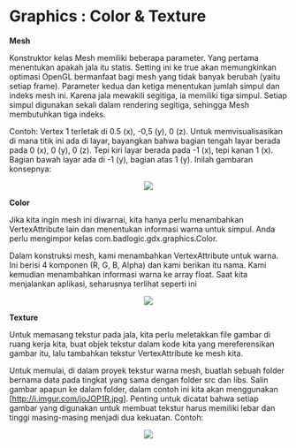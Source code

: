 # Graphics : Color & Texture

<strong>Mesh</strong>

Konstruktor kelas Mesh memiliki beberapa parameter. Yang pertama menentukan apakah jala itu statis. Setting ini ke true akan memungkinkan optimasi OpenGL bermanfaat bagi mesh yang tidak banyak berubah (yaitu setiap frame). Parameter kedua dan ketiga menentukan jumlah simpul dan indeks mesh ini. Karena jala mewakili segitiga, ia memiliki tiga simpul. Setiap simpul digunakan sekali dalam rendering segitiga, sehingga Mesh membutuhkan tiga indeks.

Contoh:
Vertex 1 terletak di 0.5 (x), -0,5 (y), 0 (z). Untuk memvisualisasikan di mana titik ini ada di layar, bayangkan bahwa bagian tengah layar berada pada 0 (x), 0 (y), 0 (z). Tepi kiri layar berada pada -1 (x), tepi kanan 1 (x). Bagian bawah layar ada di -1 (y), bagian atas 1 (y). Inilah gambaran konsepnya:

<div align="center"><img src="https://camo.githubusercontent.com/a98444db35aaa5b44aac998a8bc69d9626e30a49/687474703a2f2f692e696d6775722e636f6d2f794c6e4d5275352e706e67" /></div>

<strong>Color</strong>

Jika kita ingin mesh ini diwarnai, kita hanya perlu menambahkan VertexAttribute lain dan menentukan informasi warna untuk simpul. Anda perlu mengimpor kelas com.badlogic.gdx.graphics.Color.

Dalam konstruksi mesh, kami menambahkan VertexAttribute untuk warna. Ini berisi 4 komponen (R, G, B, Alpha) dan kami berikan itu nama. Kami kemudian menambahkan informasi warna ke array float. Saat kita menjalankan aplikasi, seharusnya terlihat seperti ini

<div align="center"><img src="https://camo.githubusercontent.com/630c78b71e71cb51fd979c5282bcbdc864cb22ba/687474703a2f2f692e696d6775722e636f6d2f6d5043643230572e706e67" /></div>


<strong>Texture</strong>

Untuk memasang tekstur pada jala, kita perlu meletakkan file gambar di ruang kerja kita, buat objek tekstur dalam kode kita yang mereferensikan gambar itu, lalu tambahkan tekstur VertexAttribute ke mesh kita.

Untuk memulai, di dalam proyek tekstur warna mesh, buatlah sebuah folder bernama data pada tingkat yang sama dengan folder src dan libs. Salin gambar apapun ke dalam folder, dalam contoh ini kita akan menggunakan [http://i.imgur.com/joJOP1R.jpg]. Penting untuk dicatat bahwa setiap gambar yang digunakan untuk membuat tekstur harus memiliki lebar dan tinggi masing-masing menjadi dua kekuatan. Contoh:

<div align="center"><img src="https://camo.githubusercontent.com/bb327d2d4e473cb1dd25f13ca71905ffca03c337/687474703a2f2f692e696d6775722e636f6d2f6a6f4a4f5031522e6a7067" /></div>
